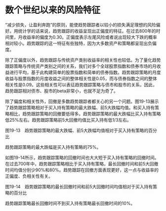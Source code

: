 # 数个世纪以来的风险特征

“减少损失，让盈利奔跑”的原则，能使趋势跟踪者以较小的损失满足理想的风险偏好。用统计学的话来说，趋势跟踪的收益呈现出正偏度的特征。在过去800年的时间里，月收益率的偏度为0.30。正偏度表示左尾风险或者说出现较大下跌的概率相对较小。趋势跟踪的这一特征有些独特，因为大多数资产和策略都呈现出负偏度。

除了正偏度以外，趋势跟踪与传统资产类别收益率的相关性也较低。为了量化趋势跟踪策略与传统资产类别之间的关系，我们对多个全球股票指数和债券市场的月收益进行平均，基于此构建简单的股票指数和简单的债券指数。趋势跟踪策略的月度收益与股票指数的月度收益之间的整体相关性是0.05，而与债券指数之间的整体相关性是0.09。这些相关性可以表征趋势跟踪策略与债市和股市的关系，因此，趋势跟踪相对债市、股市的beta非常小，也就不足为奇了。

除了偏度和相关性外，回撤是多数趋势跟踪者都关心的另一个问题。图19-13展示了趋势跟踪策略相对于买入持有策略的最大跌幅、前5大跌幅均值。和买入持有策略相比，趋势跟踪策略的回撤要低得多。趋势跟踪策略的最大跌幅比买入持有策略低25%左右。趋势跟踪策略前5大回撤均值比买入持有低1/3左右。

[](http://popImage?src='../Images/507-1.jpg')

图19-13　趋势跟踪策略的最大跌幅、前5大跌幅均值相对于买入持有策略的百分比

趋势跟踪策略的最大跌幅是买入持有策略的75%。

如图19-14所示，趋势跟踪策略的回撤时间也大大短于买入持有策略的回撤时间。在过去700年中，趋势跟踪策略相比于买入持有策略，最长回撤时间和前5大回撤时间均值分别少90%和80%。趋势跟踪在回撤方面表现更好，这一点与收益率的正偏度、负相关性有关。

[](http://popImage?src='../Images/507-2.jpg')

图19-14　趋势跟踪策略的最长回撤时间和前5大回撤时间均值相对于买入持有策略的百分比

趋势跟踪策略最长回撤时间不到买入持有策略最长回撤时间的10%。